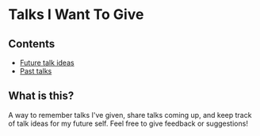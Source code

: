 # Talks I Want To Give

## Contents

- [Future talk ideas](future-talks.md)
- [Past talks](past-talks.md)

## What is this?

A way to remember talks I've given, share talks coming up, and keep track of talk ideas for my future self. Feel free to give feedback or suggestions!